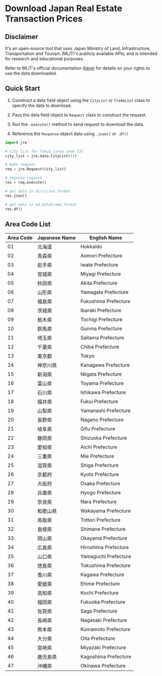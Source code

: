 # Download Japan Real Estate Transaction Prices

## Disclaimer
It's an open-source tool that uses Japan Ministry of Land, Infrastructure, Transportation and Tourism (MLIT)'s publicly available APIs, and is intended for research and educational purposes.

Refer to MLIT's official documentation ([here](https://www.e-gov.go.jp/digital-government/api/webland.html)) for details on your rights to use the data downloaded.

## Quick Start

1. Construct a data field object using the `CityList` or `TradeList` class to specify the data to download.

2. Pass the data field object to `Request` class to construct the request.

3. Run the `.execute()` method to send request to download the data.

4. Reference the `Response` object data using `.json()` or `.df()`

```python
import jre

# city list for Tokyo (area code 13)
city_list = jre.data.CityList(13)

# make request
req = jre.Request(city_list)

# execute request
res = req.execute()

# get data in dict/json format
res.json()

# get data in pd.DataFrame format
res.df()

```

## Area Code List

| Area Code | Japanese Name | English Name |
| ---- | ---- | ---- |
| 01 | 北海道 | Hokkaido |
| 02 | 青森県 | Aomori Prefecture |
| 03 | 岩手県 | Iwate Prefecture |
| 04 | 宮城県 | Miyagi Prefecture | 
| 05 | 秋田県 | Akita Prefecture | 
| 06 | 山形県 | Yamagata Prefecture | 
| 07 | 福島県 | Fukushima Prefecture | 
| 08 | 茨城県 | Ibaraki Prefecture | 
| 09 | 栃木県 | Tochigi Prefecture | 
| 10 | 群馬県 | Gunma Prefecture | 
| 11 | 埼玉県 | Saitama Prefecture |
| 12 | 千葉県 | Chiba Prefecture |
| 13 | 東京都 | Tokyo |
| 14 | 神奈川県 | Kanagawa Prefecture | 
| 15 | 新潟県 | Niigata Prefecture |
| 16 | 富山県 | Toyama Prefecture |
| 17 | 石川県 | Ishikawa Prefecture |
| 18 | 福井県 | Fukui Prefecture |
| 19 | 山梨県 | Yamanashi Prefecture |
| 20 | 長野県 | Nagano Prefecture |
| 21 | 岐阜県 | Gifu Prefecture |
| 22 | 静岡県 | Shizuoka Prefecture |
| 23 | 愛知県 | Aichi Prefecture |
| 24 | 三重県 | Mie Prefecture |
| 25 | 滋賀県 | Shiga Prefecture | 
| 26 | 京都府 | Kyoto Prefecture |
| 27 | 大阪府 | Osaka Prefecture |
| 28 | 兵庫県 | Hyogo Prefecture |
| 29 | 奈良県 | Nara Prefecture |
| 30 | 和歌山県 | Wakayama Prefecture |
| 31 | 鳥取県 | Tottori Prefecture |
| 32 | 島根県 | Shimane Prefecture |
| 33 | 岡山県 | Okayama Prefecture |
| 34 | 広島県 | Hiroshima Prefecture |
| 35 | 山口県 | Yamaguchi Prefecture |
| 36 | 徳島県 | Tokushima Prefecture |
| 37 | 香川県 | Kagawa Prefecture | 
| 38 | 愛媛県 | Ehime Prefecture |
| 39 | 高知県 | Kochi Prefecture |
| 40 | 福岡県 | Fukuoka Prefecture |
| 41 | 佐賀県 | Saga Prefecture |
| 42 | 長崎県 | Nagasaki Prefecture |
| 43 | 熊本県 | Kumamoto Prefecture |
| 44 | 大分県 | Oita Prefecture |
| 45 | 宮崎県 | Miyazaki Prefecture |
| 46 | 鹿児島県 | Kagoshima Prefecture |
| 47 | 沖縄県 | Okinawa Prefecture |
